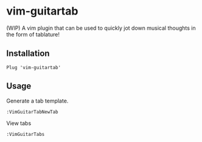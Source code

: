 # vim-guitartab
(WIP) A vim plugin that can be used to quickly jot down musical thoughts in the form of tablature!

## Installation
`Plug 'vim-guitartab'`

## Usage
Generate a tab template.

`:VimGuitarTabNewTab`

View tabs

`:VimGuitarTabs`
